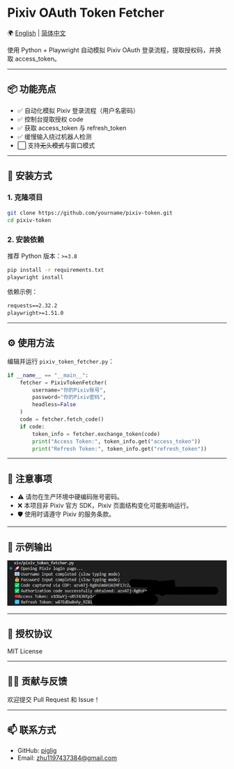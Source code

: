 # Pixiv OAuth Token Fetcher

🌍 [English](README.md) | [简体中文](README.zh-CN.md)

使用 Python + Playwright 自动模拟 Pixiv OAuth 登录流程，提取授权码，并换取 access_token。

---

## 📦 功能亮点

- ✅ 自动化模拟 Pixiv 登录流程（用户名密码）
- ✅ 控制台提取授权 code
- ✅ 获取 access_token 与 refresh_token
- ✅ 缓慢输入绕过机器人检测
- ⬜ 支持~~无头模式~~与窗口模式

---

## 🚀 安装方式

### 1. 克隆项目

```bash
git clone https://github.com/yourname/pixiv-token.git
cd pixiv-token
```

### 2. 安装依赖

推荐 Python 版本：`>=3.8`

```bash
pip install -r requirements.txt
playwright install
```

依赖示例：

```txt
requests==2.32.2
playwright>=1.51.0
```

---

## ⚙️ 使用方法

编辑并运行 `pixiv_token_fetcher.py`：

```python
if __name__ == "__main__":
    fetcher = PixivTokenFetcher(
        username="你的Pixiv账号",
        password="你的Pixiv密码",
        headless=False
    )
    code = fetcher.fetch_code()
    if code:
        token_info = fetcher.exchange_token(code)
        print("Access Token:", token_info.get("access_token"))
        print("Refresh Token:", token_info.get("refresh_token"))
```

---

## 📌 注意事项

- ⚠️ 请勿在生产环境中硬编码账号密码。
- ❌ 本项目非 Pixiv 官方 SDK，Pixiv 页面结构变化可能影响运行。
- 🛡 使用时请遵守 Pixiv 的服务条款。

---

## 🧪 示例输出

![example](./docs/example.png)

---

## 📝 授权协议

MIT License

---

## 🙋‍♀️ 贡献与反馈

欢迎提交 Pull Request 和 Issue！

---

## 📫 联系方式

- GitHub: [piglig](https://github.com/piglig)
- Email: zhu1197437384@gmail.com
